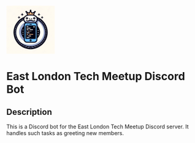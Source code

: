 <img src="resources/discord-bot-logo.png" width=25% height=25%>

# East London Tech Meetup Discord Bot

## Description
This is a Discord bot for the East London Tech Meetup Discord server. It handles such tasks as greeting new members.
